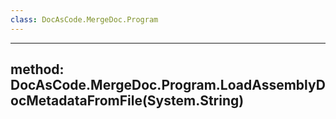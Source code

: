 ```yaml
---
class: DocAsCode.MergeDoc.Program
---
```


---
method: DocAsCode.MergeDoc.Program.LoadAssemblyDocMetadataFromFile(System.String)
---

